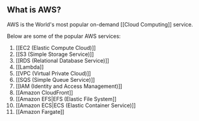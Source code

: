 ## What is AWS?
AWS is the World's most popular on-demand [[Cloud Computing]] service.

Below are some of the popular AWS services:

1. [[EC2 (Elastic Compute Cloud)]]
2. [[S3 (Simple Storage Service)]]
3. [[RDS (Relational Database Service)]]
4. [[Lambda]]
5. [[VPC (Virtual Private Cloud)]]
6. [[SQS (Simple Queue Service)]]
7. [[IAM (Identity and Access Management)]]
8. [[Amazon CloudFront]]
9. [[Amazon EFS|EFS (Elastic File System]]
10. [[Amazon ECS|ECS (Elastic Container Service)]]
11. [[Amazon Fargate]]